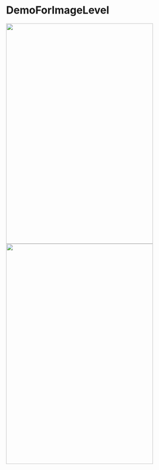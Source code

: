# DemoForImageLevel

<p>
<img src="https://user-images.githubusercontent.com/28338493/40975758-9c7a003e-68e9-11e8-860c-7f7ba82e8c87.png" width="400" height="600"/>
<img src="https://user-images.githubusercontent.com/28338493/40975759-9dafe446-68e9-11e8-9e93-d709c43aadfb.png" width="400" height="600"/>
</p>
